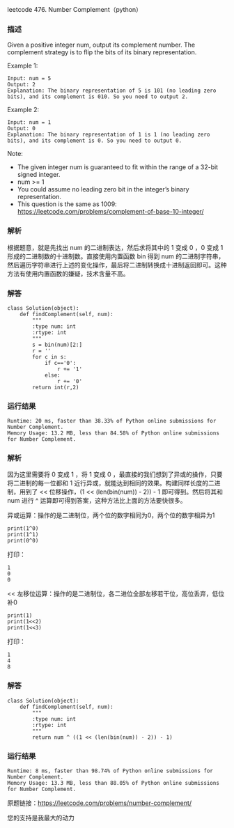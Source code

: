 leetcode  476. Number Complement（python）

### 描述


Given a positive integer num, output its complement number. The complement strategy is to flip the bits of its binary representation.


Example 1:

	Input: num = 5
	Output: 2
	Explanation: The binary representation of 5 is 101 (no leading zero bits), and its complement is 010. So you need to output 2.

	
Example 2:


	Input: num = 1
	Output: 0
	Explanation: The binary representation of 1 is 1 (no leading zero bits), and its complement is 0. So you need to output 0.




Note:

* The given integer num is guaranteed to fit within the range of a 32-bit signed integer.
* num >= 1
* You could assume no leading zero bit in the integer’s binary representation.
* This question is the same as 1009: https://leetcode.com/problems/complement-of-base-10-integer/


### 解析

根据题意，就是先找出 num 的二进制表达，然后求将其中的 1 变成 0 ，0 变成 1 形成的二进制数的十进制数。直接使用内置函数 bin 得到 num 的二进制字符串，然后遍历字符串进行上述的变化操作，最后将二进制转换成十进制返回即可。这种方法有使用内置函数的嫌疑，技术含量不高。


### 解答
				
	class Solution(object):
	    def findComplement(self, num):
	        """
	        :type num: int
	        :rtype: int
	        """
	        s = bin(num)[2:]
	        r = ''
	        for c in s:
	            if c=='0':
	                r += '1'
	            else:
	                r += '0'
	        return int(r,2)
	        

            	      
			
### 运行结果

	Runtime: 20 ms, faster than 38.33% of Python online submissions for Number Complement.
	Memory Usage: 13.2 MB, less than 84.58% of Python online submissions for Number Complement.

### 解析
因为这里需要将 0 变成 1 ，将 1 变成 0 ，最直接的我们想到了异或的操作，只要将二进制的每一位都和 1 近行异或，就能达到相同的效果。构建同样长度的二进制，用到了 << 位移操作，(1 << (len(bin(num)) - 2)) - 1 即可得到。然后将其和 num 进行 ^ 运算即可得到答案，这种方法比上面的方法要快很多。

异或运算：操作的是二进制位，两个位的数字相同为0，两个位的数字相异为1

	print(1^0) 
	print(1^1)
	print(0^0)
	
打印：

	1
	0
	0

<< 左移位运算：操作的是二进制位，各二进位全部左移若干位，高位丢弃，低位补0

	print(1)
	print(1<<2)
	print(1<<3)
	
打印：

	1
	4
	8


### 解答

	class Solution(object):
	    def findComplement(self, num):
	        """
	        :type num: int
	        :rtype: int
	        """
	        return num ^ ((1 << (len(bin(num)) - 2)) - 1)
	        

### 运行结果

	Runtime: 8 ms, faster than 98.74% of Python online submissions for Number Complement.
	Memory Usage: 13.3 MB, less than 88.05% of Python online submissions for Number Complement.

原题链接：https://leetcode.com/problems/number-complement/



您的支持是我最大的动力
